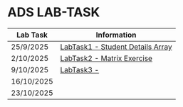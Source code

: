 # ADS LAB-TASK
Lab Task  | Information 
------------- | ------------- 
25/9/2025  | [LabTask1 - Student Details Array](Lab-Task1.cpp)  
2/10/2025  | [LabTask2 - Matrix Exercise](Lab-Task2)  
9/10/2025 | [LabTask3 - ]()
16/10/2025 |
23/10/2025 | 

                
